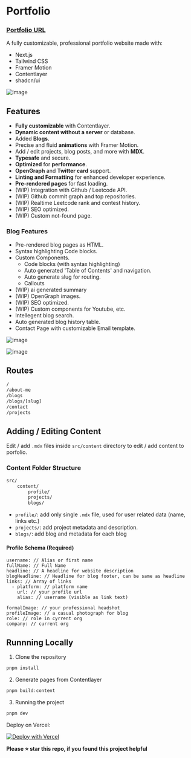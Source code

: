 # Portfolio

### [Portfolio URL](https://zackozack.xyz)

A fully customizable, professional portfolio website made with:

- Next.js
- Tailwind CSS
- Framer Motion
- Contentlayer
- shadcn/ui

![image](https://github.com/user-attachments/assets/db4c25c8-8765-4d51-b1be-b00bc83b14fc)


## Features

- **Fully customizable** with Contentlayer.
- **Dynamic content without a server** or database.
- Added **Blogs**.
- Precise and fluid **animations** with Framer Motion.
- Add / edit projects, blog posts, and more with **MDX**.
- **Typesafe** and secure.
- **Optimized** for **performance**.
- **OpenGraph** and **Twitter card** support.
- **Linting and Formatting** for enhanced developer experience.
- **Pre-rendered pages** for fast loading.
- (WIP) Integration with Github / Leetcode API.
- (WIP) Github commit graph and top repositories.
- (WIP) Realtime Leetcode rank and contest history.
- (WIP) SEO optimized.
- (WIP) Custom not-found page.

### Blog Features

- Pre-rendered blog pages as HTML.
- Syntax highlighting Code blocks.
- Custom Components.
  - Code blocks (with syntax highlighting)
  - Auto generated 'Table of Contents' and navigation.
  - Auto generate slug for routing.
  - Callouts
- (WIP) ai generated summary
- (WIP) OpenGraph images.
- (WIP) SEO optimized.
- (WIP) Custom components for Youtube, etc.
- Intellegent blog search.
- Auto generated blog history table.
- Contact Page with customizable Email template.

![image](https://github.com/user-attachments/assets/f0637e22-218c-45b5-b5a4-89ff6c17c769)


![image](https://github.com/user-attachments/assets/678b916c-02a3-4181-8494-5e4121c673c2)


## Routes

```bash
/
/about-me
/blogs
/blogs/[slug]
/contact
/projects
```

## Adding / Editing Content

Edit / add `.mdx` files inside `src/content` directory to edit / add content to porfolio.

### Content Folder Structure

```bash
src/
    content/
        profile/
        projects/
        blogs/
```

- `profile/`: add only single `.mdx` file, used for user related data (name, links etc.)
- `projects/`: add project metadata and description.
- `blogs/`: add blog and metadata for each blog

#### Profile Schema (Required)
```mdx
username: // Alias or first name
fullName: // Full Name
headline: // A headline for website description
blogHeadline: // Headline for blog footer, can be same as headline
links: // Array of links
  - platform: // platform name
    url: // your profile url
    alias: // username (visible as link text)

formalImage: // your professional headshot
profileImage: // a casual photograph for blog
role: // role in cyrrent org
company: // current org
```

## Runnning Locally

1. Clone the repository

```bash
pnpm install
```

2. Generate pages from Contentlayer

```bash
pnpm build:content
```

3. Running the project

```bash
pnpm dev
```

Deploy on Vercel: 

[![Deploy with Vercel](https://vercel.com/button)](https://vercel.com/new/clone?repository-url=https%3A%2F%2Fgithub.com%2FzaCKoZAck0%2Fcustomizable-portfolio&project-name=my-portfolio&repository-name=my-portfolio&demo-title=My%20Portfolio&demo-description=Portfolio%20and%20Blog%20website%20made%20with%20Next.js&demo-url=https%3A%2F%2Fzackozack.xyz)

**Please ⭐ star this repo, if you found this project helpful**
